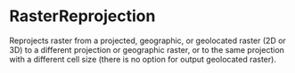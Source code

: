 # RasterReprojection

Reprojects raster from a projected, geographic, or geolocated raster (2D or 3D) to a different projection or geographic raster, or to the same projection with a different cell size (there is no option for output geolocated raster). 

